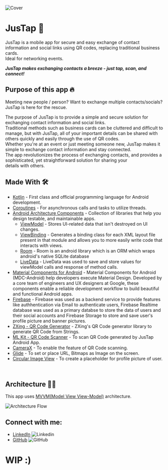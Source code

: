 
<!--![Cover](https://user-images.githubusercontent.com/62587060/216439920-a319c685-58ed-4a06-9699-874594f9fbb2.png)-->

![Cover](https://user-images.githubusercontent.com/62587060/218331213-20652a77-5ed1-4f81-ad43-bf425bb092e0.gif)

# JusTap 📱
JusTap is a mobile app for secure and easy exchange of contact information and social links using QR codes, replacing traditional business cards.<br>
Ideal for networking events.

<em><strong>JusTap makes exchanging contacts a breeze - just tap, scan, and connect!</strong></em>

## Purpose of this app 🔥
Meeting new people / person? Want to exchange multiple contacts/socials? JusTap is here for the rescue.

The purpose of JusTap is to provide a simple and secure solution for exchanging contact information and social links.<br>
Traditional methods such as business cards can be cluttered and difficult to manage, but with JusTap, all of your important details can be shared with others quickly and easily through the use of QR codes.<br>
Whether you're at an event or just meeting someone new, JusTap makes it simple to exchange contact information and stay connected.<br>
The app revolutionizes the process of exchanging contacts, and provides a sophisticated, yet straightforward solution for sharing your details with others.

## Made With 🛠

- [Kotlin](https://developer.android.com/kotlin/first) - First class and official programming language for Android development.
- [Coroutines](https://kotlinlang.org/docs/coroutines-overview.html) - For asynchronous calls and tasks to utilize threads.
- [Android Architecture Components](https://developer.android.com/topic/architecture) - Collection of libraries that help you design testable, and maintainable apps.
  - [ViewModel](https://developer.android.com/topic/libraries/architecture/viewmodel) - Stores UI-related data that isn't destroyed on UI changes.
  - [ViewBinding](https://developer.android.com/topic/libraries/view-binding) - Generates a binding class for each XML layout file present in that module and allows you to more easily write code that interacts with views.
  - [Room](https://developer.android.com/training/data-storage/room) - Room is an android library which is an ORM which wraps android's native SQLite database
  - [LiveData](https://developer.android.com/topic/libraries/architecture/livedata) - LiveData was used to save and store values for viewModel calls and response of method calls.
- [Material Components for Android](https://github.com/material-components/material-components-android) - Material Components for Android (MDC-Android) help developers execute Material Design. Developed by a core team of engineers and UX designers at Google, these components enable a reliable development workflow to build beautiful and functional Android apps.
- [Firebase](https://firebase.google.com/) - Firebase was used as a backend service to provide features like authhentication via Email to authenticate users, Firebase Realtime database was used as a primary databse to store the data of users and their social accounts and Firebase Storage to store and save user's profile picture and banner pictures.
- [ZXing - QR Code Generator](https://github.com/zxing/zxing) - ZXing's QR Code generator library to generate QR Code from Strings.
- [ML Kit - QR Code Scanner](https://developers.google.com/ml-kit/vision/barcode-scanning/android) - To scan QR Code generated by JusTap Android App.
- [CameraX](https://developer.android.com/jetpack/androidx/releases/camera) - To enable the feature of QR Code scanning.
- [Glide](https://github.com/bumptech/glide) - To set or place URL, Bitmaps as Image on the screen.
- [Circular Image View](https://github.com/hdodenhof/CircleImageView) - To create a placeholder for profile picture of user.
  
<br>

## Architecture 👷‍♂️

This app uses [MVVM(Model View View-Model)](https://developer.android.com/topic/architecture#recommended-app-arch) architecture.

![Architecture Flow](https://user-images.githubusercontent.com/62587060/216827577-bca54a6a-80c0-4ece-ba06-ac885a1e7f55.png)


## Connect with me:
- [LinkedIn](https://www.linkedin.com/in/binayshaw7777/) ![Linkedin](https://i.stack.imgur.com/gVE0j.png)
- [GitHub](https://github.com/binayshaw7777) ![GitHub](https://i.stack.imgur.com/tskMh.png) 

# WIP :)
